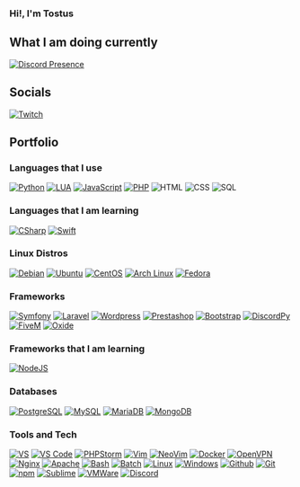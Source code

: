 ### Hi!, I'm Tostus

## What I am doing currently

[![Discord Presence](https://lanyard-profile-readme.vercel.app/api/639587886257143808?theme=dark&bg=000&animated=true&hideDiscrim=false&borderRadius=30px)](https://discord.com/users/639587886257143808)

## Socials
[![Twitch](https://img.shields.io/badge/-Twitch-141414?style=flat&logo=twitch)](https://www.twitch.tv/tostusuk/)

## Portfolio

### Languages that I use
[![Python](https://img.shields.io/badge/-Python-141414?style=flat&logo=python)](https://www.python.org/)
[![LUA](https://img.shields.io/badge/-LUA-141414?style=flat&logo=lua)](https://www.lua.org/)
[![JavaScript](https://img.shields.io/badge/-JavaScript-141414?style=flat&logo=javascript)](https://www.javascript.com/)
[![PHP](https://img.shields.io/badge/-PHP-141414?style=flat&logo=PHP)](https://www.php.net/)
![HTML](https://img.shields.io/badge/-HTML-141414?style=flat&logo=html5)
![CSS](https://img.shields.io/badge/-CSS-141414?style=flat&logo=css3)
![SQL](https://img.shields.io/badge/-SQL-141414?style=flat&logo=mysql&logoColor=FFFFFF)

### Languages that I am learning
[![CSharp](https://img.shields.io/badge/-C%23-141414?style=flat&logo=csharp)](https://docs.microsoft.com/en-us/dotnet/csharp/)
[![Swift](https://img.shields.io/badge/-swift-141414?style=flat&logo=swift)](https://developer.apple.com/documentation/swift/)

### Linux Distros
[![Debian](https://img.shields.io/badge/-Debian-141414?style=flat&logo=debian)](https://www.debian.org/)
[![Ubuntu](https://img.shields.io/badge/-Ubuntu-141414?style=flat&logo=ubuntu)](https://ubuntu.com/)
[![CentOS](https://img.shields.io/badge/-CentOS-141414?style=flat&logo=centos)](https://www.centos.org/)
[![Arch Linux](https://img.shields.io/badge/-Arch-141414?style=flat&logo=archlinux)](https://archlinux.org/)
[![Fedora](https://img.shields.io/badge/-Fedora-141414?style=flat&logo=fedora)](https://getfedora.org/)

### Frameworks
[![Symfony](https://img.shields.io/badge/-Symfony-141414?style=flat&logo=Symfony)](https://symfony.com)
[![Laravel](https://img.shields.io/badge/-Laravel-141414?style=flat&logo=Laravel)](https://laravel.com)
[![Wordpress](https://img.shields.io/badge/-Wordpress-141414?style=flat&logo=wordpress)](https://wordpress.com)
[![Prestashop](https://img.shields.io/badge/-Prestashop-141414?style=flat&logo=prestashop)](https://prestashop.com)
[![Bootstrap](https://img.shields.io/badge/-Bootstrap-141414?style=flat&logo=bootstrap)](https://getbootstrap.com/)
[![DiscordPy](https://img.shields.io/badge/-DiscordPY-141414?style=flat&logo=Python)](https://discord.com)
[![FiveM](https://img.shields.io/badge/-FiveM-141414?style=flat&logo=FiveM)](https://github.com/citizenfx/fivem)
[![Oxide](https://img.shields.io/badge/-Oxide-141414?style=flat&logo=Oxygen)](https://github.com/OxideMod)

### Frameworks that I am learning
[![NodeJS](https://img.shields.io/badge/-NodeJS-141414?style=flat&logo=Node.js)](https://nodejs.org/en/docs/)

### Databases
[![PostgreSQL](https://img.shields.io/badge/-PostgreSQL-141414?style=flat&logo=postgresql&logoColor=FFFFFF)](https://www.postgresql.org/)
[![MySQL](https://img.shields.io/badge/-MySQL-141414?style=flat&logo=mysql&logoColor=FFFFFF)](https://www.mysql.com/)
[![MariaDB](https://img.shields.io/badge/-MariaDB-141414?style=flat&logo=mariadb&logoColor=FFFFFF)](https://mariadb.org/)
[![MongoDB](https://img.shields.io/badge/-MongoDB-141414?style=flat&logo=mongodb)](https://www.mongodb.com/)

### Tools and Tech
[![VS](https://img.shields.io/badge/-Visual%20Studio-141414?style=flat&logo=visual-studio-code&logoColor=7303fc)](https://visualstudio.microsoft.com/es/)
[![VS Code](https://img.shields.io/badge/-Visual%20Studio%20Code-141414?style=flat&logo=visual-studio-code&logoColor=007ACC)](https://code.visualstudio.com/)
[![PHPStorm](https://img.shields.io/badge/-PHPStorm-141414?style=flat&logo=phpstorm)](https://www.jetbrains.com/es-es/phpstorm/)
[![Vim](https://img.shields.io/badge/-Vim-141414?style=flat&logo=vim)](https://vim.org)
[![NeoVim](https://img.shields.io/badge/-NeoVim-141414?style=flat&logo=neovim)](https://neovim.io)
[![Docker](https://img.shields.io/badge/-Docker-141414?style=flat&logo=docker)](https://docker.com)
[![OpenVPN](https://img.shields.io/badge/-OpenVPN-141414?style=flat&logo=OpenVPN)](https://openvpn.net)
[![Nginx](https://img.shields.io/badge/-Nginx-141414?style=flat&logo=nginx)](https://nginx.org/)
[![Apache](https://img.shields.io/badge/-Apache-141414?style=flat&logo=apache)](https://apache.org/)
[![Bash](https://img.shields.io/badge/-Bash-141414?style=flat&logo=gnubash)](https://www.gnu.org/software/bash/)
[![Batch](https://img.shields.io/badge/-Batch-141414?style=flat&logo=windows%20terminal)](https://azure.microsoft.com/es-es/products/batch)
[![Linux](https://img.shields.io/badge/-Linux-141414?style=flat&logo=linux)](https://www.linux.org/)
[![Windows](https://img.shields.io/badge/-Windows-141414?style=flat&logo=windows)](https://www.microsoft.com/en-us/windows/)
[![Github](https://img.shields.io/badge/-Github-141414?style=flat&logo=github)](https://github.com)
[![Git](https://img.shields.io/badge/-Git-141414?style=flat&logo=git)](https://git-scm.com/)
[![npm](https://img.shields.io/badge/-npm-141414?style=flat&logo=npm)](https://www.npmjs.com/)
[![Sublime](https://img.shields.io/badge/-Sublime-141414?style=flat&logo=sublimetext)](https://www.sublimetext.com/)
[![VMWare](https://img.shields.io/badge/-VMware-141414?style=flat&logo=vmware&logoColor=white)](https://www.vmware.com/es.html)
[![Discord](https://img.shields.io/badge/-Discord-141414?style=flat&logo=discord&logoColor=white)](https://discord.com)